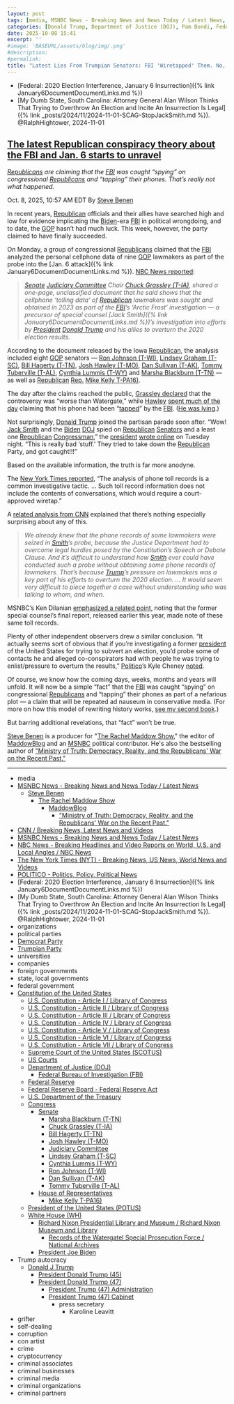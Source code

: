 ```yaml
---
layout: post
tags: [media, MSNBC News - Breaking News and News Today / Latest News, Steve Benen, The Rachel Maddow Show, MaddowBlog, “Ministry of Truth –  Democracy Reality and the Republicans’ War on the Recent Past.”, CNN / Breaking News Latest News and Videos, MSNBC News - Breaking News and News Today / Latest News, NBC News - Breaking Headlines and Video Reports on World U.S. and Local Angles / NBC News, The New York Times (NYT) - Breaking News US News World News and Videos, POLITICO - Politics Policy Political News, Federal –  2020 Election Interference January 6 Insurrection, My Dumb State South Carolina –  Attorney General Alan Wilson Thinks That Trying to Overthrow An Election and Incite An Insurrection Is Legal. @RalphHightower 2024-11-01, organizations, political parties, Democrat Party, Trumpian Party, universities, companies, foreign governments, state local governments, federal government, Constitution of the United States, U.S. Constitution - Article I / Library of Congress, U.S. Constitution - Article II / Library of Congress, U.S. Constitution - Article III / Library of Congress, U.S. Constitution - Article IV / Library of Congress, U.S. Constitution - Article V / Library of Congress, U.S. Constitution - Article VI / Library of Congress, U.S. Constitution - Article VII / Library of Congress, Supreme Court of the United States (SCOTUS), US Courts, Department of Justice (DOJ), Federal Bureau of Investigation (FBI), Federal Reserve, Federal Reserve Board - Federal Reserve Act, U.S. Department of the Treasury, Congress, Senate, Marsha Blackburn (T-TN), Chuck Grassley (T-IA), Bill Hagerty (T-TN), Josh Hawley (T-MO), Judiciary Committee, Lindsey Graham (T-SC), Cynthia Lummis (T-WY), Ron Johnson (T-WI), Dan Sullivan (T-AK), Tommy Tuberville (T-AL), House of Representatives, Mike Kelly T-PA16), President of the United States (POTUS), White House (WH), Richard Nixon Presidential Library and Museum / Richard Nixon Museum and Library, Records of the Watergatel Special Prosecution Force / National Archives, President Joe Biden, Trump autocracy, Donald J Trump, President Donald Trump (45), President Donald Trump (47), President Trump (47) Administration, President Trump (47) Cabinet, press secretary, Karoline Leavitt, grifter, self-dealing, corruption, con artist, crime, cryptocurrency, criminal associates, criminal businesses, criminal media, criminal organizations, criminal partners]
categories: [Donald Trump, Department of Justice (DOJ), Pam Bondi, Federal Bureau of Investigation (FBI), Senate Judiciary Committee, January 6 2021 Insurrection. 2020 Election Interference, Special Counsel, Jack Smith]
date: 2025-10-08 15:41
excerpt: ''
#image: 'BASEURL/assets/blog/img/.png'
#description:
#permalink:
title: "Latest Lies From Trumpian Senators: FBI 'Wiretapped' Them. No, They Didn't Listen In; They Captured Number Dialed & Call Duration"
---
```


- [Federal: 2020 Election Interference, January 6 Insurrection]({% link January6DocumentDocumentLinks.md %})
- [My Dumb State, South Carolina: Attorney General Alan Wilson Thinks That Trying to Overthrow An Election and Incite An Insurrection Is Legal]({% link _posts/2024/11/2024-11-01-SCAG-StopJackSmith.md %}). @RalphHightower, 2024-11-01

## [The latest Republican conspiracy theory about the FBI and Jan. 6 starts to unravel](https://www.msnbc.com/rachel-maddow-show/maddowblog/january-6-fbi-republican-conspiracy-theory-rcna236367)

*[Republicans](https://www.gop.com/) are claiming that the [FBI](https://www.fbi.gov/) was caught “spying” on congressional [Republicans](https://www.gop.com/) and “tapping” their phones. That’s really not what happened.*

Oct. 8, 2025, 10:57 AM EDT
By [Steve Benen](https://www.msnbc.com/author/steve-benen-ncpn433601)

In recent years, [Republican](https://www.gop.com/) officials and their allies have searched high and low for evidence implicating the [Biden](https://bidenwhitehouse.archives.gov/)-era [FBI](https://www.fbi.gov/) in political wrongdoing, and to date, the [GOP](https://www.gop.com/) hasn’t had much luck. This week, however, the party claimed to have finally succeeded.

On Monday, a group of congressional [Republicans](https://www.gop.com/) claimed that the [FBI](https://www.fbi.gov/) analyzed the personal cellphone data of nine [GOP](https://www.gop.com/) lawmakers as part of the probe into the [Jan. 6 attack]({% link January6DocumentDocumentLinks.md %}). [NBC News reported](https://www.nbcnews.com/politics/congress/fbi-analyzed-republican-senators-phone-records-jan-6-probe-capitol-rio-rcna236063):

> *[Senate](https://www.senate.gov/) [Judiciary Committee](http://www.judiciary.senate.gov/) Chair [Chuck Grassley (T-IA)](https://www.grassley.senate.gov/), shared a one-page, unclassified document that he said shows that the cellphone ‘tolling data’ of [Republican](https://www.gop.com/) lawmakers was sought and obtained in 2023 as part of the [FBI](https://www.fbi.gov/)’s ‘Arctic Frost’ investigation — a precursor of special counsel [Jack Smith]({% link January6DocumentDocumentLinks.md %})’s investigation into efforts by [President](https://www.whitehouse.gov/) [Donald Trump](https://www.donaldjtrump.com/) and his allies to overturn the 2020 election results.*

According to the document released by the Iowa [Republican](https://www.gop.com/), the analysis included eight [GOP](https://www.gop.com/) senators — [Ron Johnson (T-WI)](https://www.ronjohnson.senate.gov/), [Lindsey Graham (T-SC)](https://www.lgraham.senate.gov/), [Bill Hagerty (T-TN)](https://www.hagerty.senate.gov/), [Josh Hawley (T-MO)](https://www.hawley.senate.gov/), [Dan Sullivan (T-AK)](https://www.sullivan.senate.gov/), [Tommy Tuberville (T-AL)](https://www.tuberville.senate.gov/), [Cynthia Lummis (T-WY)](https://www.lummis.senate.gov/) and [Marsha Blackburn (T-TN)](https://www.blackburn.senate.gov/) — as well as [Republican](https://www.gop.com/) [Rep.](https://www.house.gov/) [Mike Kelly T-PA16)](https://kelly.house.gov/).

The day after the claims reached the public, [Grassley declared](https://x.com/ChuckGrassley/status/1975297712712262100) that the controversy was “worse than Watergate,” while [Hawley](https://www.hawley.senate.gov/) [spent much of the day](https://www.politico.com/live-updates/2025/10/07/congress/josh-hawley-fbi-pam-bondi-testimony-00596258) claiming that his phone had been “[tapped](https://bsky.app/profile/acyn.bsky.social/post/3m2mqwu7vzr2p)” by the [FBI](https://www.fbi.gov/). ([He was lying](https://x.com/kyledcheney/status/1975620647805198562).)

Not surprisingly, [Donald Trump](https://www.donaldjtrump.com/) joined the partisan parade soon after. “Wow! [Jack Smith](https://www.justice.gov/archives/sco-smith/) and the [Biden](https://bidenwhitehouse.archives.gov/) [DOJ](https://www.justice.gov/) spied on [Republican](https://www.gop.com/) [Senators](https://www.senate.gov/) and a least one [Republican](https://www.gop.com/) [Congressman](https://www.house.gov/),” the [president](https://www.whitehouse.gov/) [wrote online](https://truthsocial.com/@realDonaldTrump/115336083572186272) on Tuesday night. “This is really bad ‘stuff.’ They tried to take down the [Republican](https://www.gop.com/) Party, and got caught!!!”

Based on the available information, the truth is far more anodyne.

The [New York Times reported](https://www.nytimes.com/2025/10/07/us/politics/republican-senators-jack-smith-phone-records.html), “The analysis of phone toll records is a common investigative tactic. ... Such toll record information does not include the contents of conversations, which would require a court-approved wiretap.”

A [related analysis from CNN](https://www.cnn.com/2025/10/07/politics/republican-lawmaker-records-seized-explained) explained that there’s nothing especially surprising about any of this.

> *We already knew that the phone records of some lawmakers were seized in [Smith](https://www.justice.gov/archives/sco-smith)’s probe, because the Justice Department had to overcome legal hurdles posed by the Constitution’s Speech or Debate Clause. And it’s difficult to understand how [Smith](https://www.justice.gov/archives/sco-smith) ever could have conducted such a probe without obtaining some phone records of lawmakers. That’s because [Trump](https://www.donaldjtrump.com/)’s pressure on lawmakers was a key part of his efforts to overturn the 2020 election. ... It would seem very difficult to piece together a case without understanding who was talking to whom, and when.*

MSNBC’s Ken Dilanian [emphasized a related point](https://x.com/DilanianMSNBC/status/1975374749317353671), noting that the former special counsel’s final report, released earlier this year, made note of these same toll records.

Plenty of other independent observers drew a similar conclusion. “It actually seems sort of obvious that if you’re investigating a former [president](https://www.whitehouse.gov/) of the United States for trying to subvert an election, you’d probe some of contacts he and alleged co-conspirators had with people he was trying to enlist/pressure to overturn the results,” [Politico](https://www.politico.com/)’s Kyle Cheney [noted](https://x.com/kyledcheney/status/1975384789617418526).

Of course, we know how the coming days, weeks, months and years will unfold. It will now be a simple “fact” that the [FBI](https://www.fbi.gov/) was caught “spying” on congressional [Republicans](https://www.gop.com/) and “tapping” their phones as part of a nefarious plot — a claim that will be repeated ad nauseum in conservative media. (For more on how this model of rewriting history works, [see my second book](https://www.harpercollins.com/products/ministry-of-truth-steve-benen?variant=42060890374178).)

But barring additional revelations, that “fact” won’t be true.

[Steve Benen](https://www.msnbc.com/author/steve-benen-ncpn433601) is a producer for "[The Rachel Maddow Show](https://www.msnbc.com/rachel-maddow-show)," the editor of [MaddowBlog](https://www.msnbc.com/rachel-maddow-show) and an [MSNBC](https://www.msnbc.com/) political contributor. He's also the bestselling author of ["Ministry of Truth: Democracy, Reality, and the Republicans' War on the Recent Past."](https://www.harpercollins.com/products/ministry-of-truth-steve-benen)

----
- media
- [MSNBC News - Breaking News and News Today / Latest News](https://www.msnbc.com/)
    - [Steve Benen](https://www.msnbc.com/author/steve-benen-ncpn433601)
        - [The Rachel Maddow Show](https://www.msnbc.com/rachel-maddow-show)
            - [MaddowBlog](https://www.msnbc.com/rachel-maddow-show)
                - ["Ministry of Truth: Democracy, Reality, and the Republicans' War on the Recent Past."](https://www.harpercollins.com/products/ministry-of-truth-steve-benen)
- [CNN / Breaking News, Latest News and Videos](https://www.cnn.com/)
- [MSNBC News - Breaking News and News Today / Latest News](https://www.msnbc.com/)
- [NBC News - Breaking Headlines and Video Reports on World, U.S. and Local Angles / NBC News](https://www.nbcnews.com/)
- [The New York Times (NYT) - Breaking News, US News, World News and Videos](https://www.nytimes.com/)
- [POLITICO - Politics, Policy, Political News](https://www.politico.com/)
- [Federal: 2020 Election Interference, January 6 Insurrection]({% link January6DocumentDocumentLinks.md %})
- [My Dumb State, South Carolina: Attorney General Alan Wilson Thinks That Trying to Overthrow An Election and Incite An Insurrection Is Legal]({% link _posts/2024/11/2024-11-01-SCAG-StopJackSmith.md %}). @RalphHightower, 2024-11-01
- organizations
- political parties
- [Democrat Party](https://www.democrats.org/)
- [Trumpian Party](https://www.gop.com/)
- universities
- companies
- foreign governments
- state, local governments 
- federal government
- [Constitution of the United States](https://constitution.congress.gov/constitution/)
    - [U.S. Constitution - Article I / Library of Congress](https://constitution.congress.gov/constitution/article-1/)
    - [U.S. Constitution - Article II / Library of Congress](https://constitution.congress.gov/constitution/article-2/)
    - [U.S. Constitution - Article III / Library of Congress](https://constitution.congress.gov/constitution/article-3/)
    - [U.S. Constitution - Article IV / Library of Congress](https://constitution.congress.gov/constitution/article-4/)
    - [U.S. Constitution - Article V / Library of Congress](https://constitution.congress.gov/constitution/article-5/)
    - [U.S. Constitution - Article VI / Library of Congress](https://constitution.congress.gov/constitution/article-6/)
    - [U.S. Constitution - Article VII / Library of Congress](https://constitution.congress.gov/constitution/article-7/)
    - [Supreme Court of the United States (SCOTUS)](https://www.supremecourt.gov/)
    - [US Courts](https://www.uscourts.gov/)
    - [Department of Justice (DOJ)](https://www.justice.gov/)
        - [Federal Bureau of Investigation (FBI)](https://www.fbi.gov/)
    - [Federal Reserve](https://www.federalreserve.gov/)
    - [Federal Reserve Board - Federal Reserve Act](https://www.federalreserve.gov/aboutthefed/fract.htm)
    - [U.S. Department of the Treasury](https://home.treasury.gov/)
    - [Congress](https://www.congress.gov/)
        - [Senate](https://www.senate.gov/)
            - [Marsha Blackburn (T-TN)](https://www.blackburn.senate.gov/)
            - [Chuck Grassley (T-IA)](https://www.grassley.senate.gov/)
            - [Bill Hagerty (T-TN)](https://www.hagerty.senate.gov/)
            - [Josh Hawley (T-MO)](https://www.hawley.senate.gov/)
            - [Judiciary Committee](http://www.judiciary.senate.gov/)
            - [Lindsey Graham (T-SC)](https://www.lgraham.senate.gov/)
            - [Cynthia Lummis (T-WY)](https://www.lummis.senate.gov/)
            - [Ron Johnson (T-WI)](https://www.ronjohnson.senate.gov/)
            - [Dan Sullivan (T-AK)](https://www.sullivan.senate.gov/)
            - [Tommy Tuberville (T-AL)](https://www.tuberville.senate.gov/)
        - [House of Representatives](https://www.house.gov/)
            - [Mike Kelly T-PA16)](https://kelly.house.gov/)
    - [President of the United States (POTUS)](https://www.whitehouse.gov/)
    - [White House (WH)](https://www.whitehouse.gov/)
        - [Richard Nixon Presidential Library and Museum / Richard Nixon Museum and Library](https://www.nixonlibrary.gov/)
            - [Records of the Watergatel Special Prosecution Force / National Archives](https://www.archives.gov/research/investigations/watergate)
        - [President Joe Biden](https://bidenwhitehouse.archives.gov/)
- Trump autocracy
    - [Donald J Trump](https://www.donaldjtrump.com/)
        - [President Donald Trump (45)](https://trumpwhitehouse.archives.gov/)
        - [President Donald Trump (47)](https://www.whitehouse.gov/administration/donald-j-trump/)
            - [President Trump (47) Administration](https://www.whitehouse.gov/administration/)
            - [President Trump (47) Cabinet](https://www.whitehouse.gov/administration/the-cabinet/)
                - press secretary
                    - Karoline Leavitt
- grifter
- self-dealing
- corruption
- con artist
- crime
- cryptocurrency
- criminal associates
- criminal businesses
- criminal media
- criminal organizations
- criminal partners
